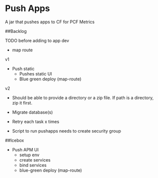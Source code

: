 # Push Apps

A jar that pushes apps to CF for PCF Metrics

##Backlog

TODO before adding to app dev
* map route

v1
* Push static
    * Pushes static UI
    * Blue green deploy (map-route)

v2
* Should be able to provide a directory or a zip file. If path is a directory, zip it first.
* Migrate database(s)
* Retry each task x times

* Script to run pushapps needs to create security group

##Icebox
* Push APM UI
    * setup env
    * create services
    * bind services
    * blue-green deploy (map-route)